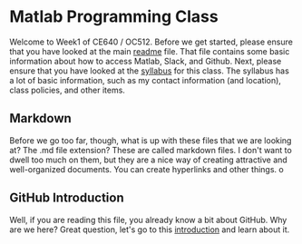 # Matlab Programming Class
Welcome to Week1 of CE640 / OC512. Before we get started, please ensure that you have looked at the main [readme](../../README.md) file. That file contains some basic information about how to access Matlab, Slack, and Github. Next, please ensure that you have looked at the [syllabus](../../syllabus.md) for this class. The syllabus has a lot of basic information, such as my contact information (and location), class policies, and other items.

## Markdown
Before we go too far, though, what is up with these files that we are looking at? The .md file extension? These are called markdown files. I don't want to dwell too much on them, but they are a nice way of creating attractive and well-organized documents. You can create hyperlinks and other things. o

## GitHub Introduction
Well, if you are reading this file, you already know a bit about GitHub. Why are we here? Great question, let's go to this [introduction](github_intro.md) and learn about it.
